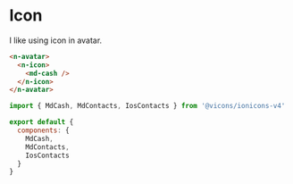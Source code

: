 # Icon

I like using icon in avatar.

```html
<n-avatar>
  <n-icon>
    <md-cash />
  </n-icon>
</n-avatar>
```

```js
import { MdCash, MdContacts, IosContacts } from '@vicons/ionicons-v4'

export default {
  components: {
    MdCash,
    MdContacts,
    IosContacts
  }
}
```
